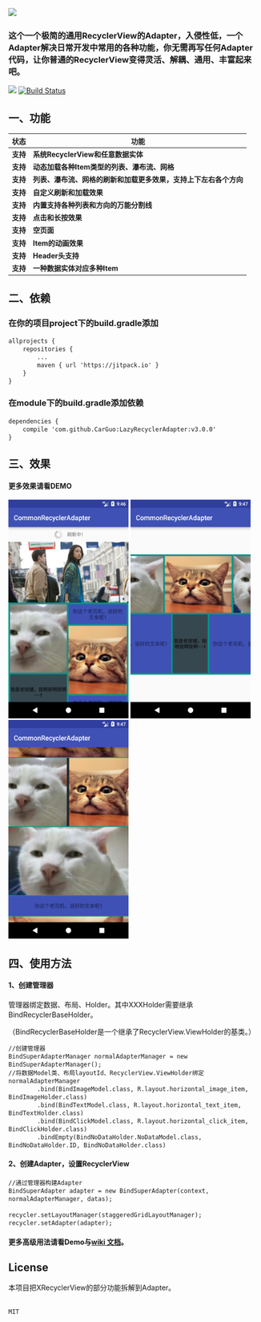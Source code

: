 
![](https://github.com/CarGuo/LazyRecyclerAdapter/blob/master/33.png)

### 这个一个极简的通用RecyclerView的Adapter，入侵性低，一个Adapter解决日常开发中常用的各种功能，你无需再写任何Adapter代码，让你普通的RecyclerView变得灵活、解耦、通用、丰富起来吧。

[![](https://jitpack.io/v/CarGuo/LazyRecyclerAdapter.svg)](https://jitpack.io/#CarGuo/LazyRecyclerAdapter)
[![Build Status](https://travis-ci.org/CarGuo/LazyRecyclerAdapter.svg?branch=master)](https://travis-ci.org/CarGuo/LazyRecyclerAdapter)

## 一、功能

状态 | 功能
-------- | ---
**支持**|**系统RecyclerView和任意数据实体**
**支持**|**动态加载各种Item类型的列表、瀑布流、网格**
**支持**|**列表、瀑布流、网格的刷新和加载更多效果，支持上下左右各个方向**
**支持**|**自定义刷新和加载效果**
**支持**|**内置支持各种列表和方向的万能分割线**
**支持**|**点击和长按效果**
**支持**|**空页面**
**支持**|**Item的动画效果**
**支持**|**Header头支持**
**支持**|**一种数据实体对应多种Item**

## 二、依赖

### 在你的项目project下的build.gradle添加
```
allprojects {
	repositories {
		...
		maven { url 'https://jitpack.io' }
	}
}
```
### 在module下的build.gradle添加依赖
```
dependencies {
    compile 'com.github.CarGuo:LazyRecyclerAdapter:v3.0.0'
}

```


## 三、效果
#### 更多效果请看DEMO
<div>
<img src="https://github.com/CarGuo/CommonRecycler/blob/master/12.png" width="240px" height="436px"/>
<img src="https://github.com/CarGuo/CommonRecycler/blob/master/13.png" width="240px" height="436px"/>
<img src="https://github.com/CarGuo/CommonRecycler/blob/master/14.png" width="240px" height="436px"/>
</div>

## 四、使用方法

#### 1、创建管理器

管理器绑定数据、布局、Holder。其中XXXHolder需要继承BindRecyclerBaseHolder。

（BindRecyclerBaseHolder是一个继承了RecyclerView.ViewHolder的基类。）

```
//创建管理器
BindSuperAdapterManager normalAdapterManager = new BindSuperAdapterManager();
//将数据Model类、布局layoutId、RecyclerView.ViewHolder绑定
normalAdapterManager
        .bind(BindImageModel.class, R.layout.horizontal_image_item, BindImageHolder.class)
        .bind(BindTextModel.class, R.layout.horizontal_text_item, BindTextHolder.class)
        .bind(BindClickModel.class, R.layout.horizontal_click_item, BindClickHolder.class)
        .bindEmpty(BindNoDataHolder.NoDataModel.class, BindNoDataHolder.ID, BindNoDataHolder.class)
```

#### 2、创建Adapter，设置RecyclerView

```
//通过管理器构建Adapter
BindSuperAdapter adapter = new BindSuperAdapter(context, normalAdapterManager, datas);

recycler.setLayoutManager(staggeredGridLayoutManager);
recycler.setAdapter(adapter);

```

#### 更多高级用法请看Demo与[wiki 文档](https://github.com/CarGuo/LazyRecyclerAdapter/wiki)。

## License

本项目把XRecyclerView的部分功能拆解到Adapter。

```

MIT


```

